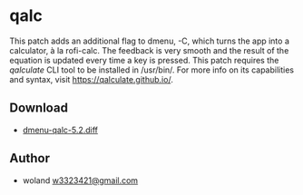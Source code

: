 qalc
==================
This patch adds an additional flag to dmenu, -C, which turns the app into a calculator, à la rofi-calc. The feedback is very smooth and the result of the equation is updated every time a key is pressed. This patch requires the *qalculate* CLI tool to be installed in /usr/bin/. For more info on its capabilities and syntax, visit <https://qalculate.github.io/>.

Download
--------
* [dmenu-qalc-5.2.diff](dmenu-qalc-5.2.diff)

Author
------
* woland <w3323421@gmail.com>
